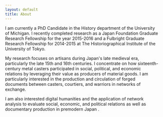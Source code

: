 ```yaml
---
layout: default
title: About
---
```


I am currently a PhD Candidate in the History department of the University of Michigan. I recently completed research as a Japan Foundation Graduate Research Fellowship for the year 2015-2016 and a Fulbright Graduate Research Fellowship for 2014-2015 at The Historiographical Institute of the University of Tokyo.

My research focuses on artisans during Japan's late medieval era, particularly the late 15th and 16th centuries. I concentrate on how sixteenth-century metal casters participated in social, political, and economic relations by leveraging their value as producers of material goods. I am particularly interested in the production and circulation of forged documents between casters, courtiers, and warriors in networks of exchange.

I am also interested digital humanities and the application of network analysis to evaluate social, economic, and political relations as well as documentary production in premodern Japan .

